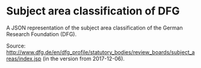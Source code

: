 # Subject area classification of DFG

A JSON representation of the subject area classification of the German Research Foundation (DFG).

Source: http://www.dfg.de/en/dfg_profile/statutory_bodies/review_boards/subject_areas/index.jsp (in the version from 2017-12-06).


